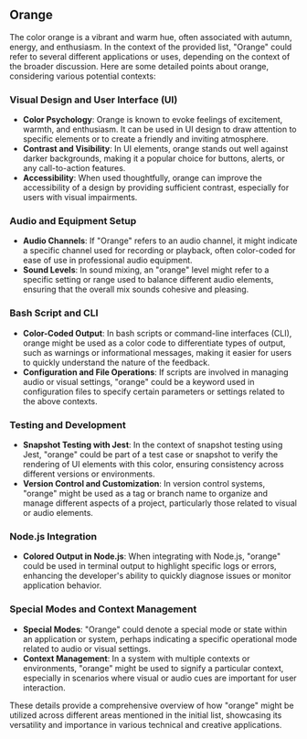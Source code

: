 ## Orange

The color orange is a vibrant and warm hue, often associated with autumn, energy, and enthusiasm. In the context of the provided list, "Orange" could refer to several different applications or uses, depending on the context of the broader discussion. Here are some detailed points about orange, considering various potential contexts:

### **Visual Design and User Interface (UI)**
- **Color Psychology**: Orange is known to evoke feelings of excitement, warmth, and enthusiasm. It can be used in UI design to draw attention to specific elements or to create a friendly and inviting atmosphere.
- **Contrast and Visibility**: In UI elements, orange stands out well against darker backgrounds, making it a popular choice for buttons, alerts, or any call-to-action features.
- **Accessibility**: When used thoughtfully, orange can improve the accessibility of a design by providing sufficient contrast, especially for users with visual impairments.

### **Audio and Equipment Setup**
- **Audio Channels**: If "Orange" refers to an audio channel, it might indicate a specific channel used for recording or playback, often color-coded for ease of use in professional audio equipment.
- **Sound Levels**: In sound mixing, an "orange" level might refer to a specific setting or range used to balance different audio elements, ensuring that the overall mix sounds cohesive and pleasing.

### **Bash Script and CLI**
- **Color-Coded Output**: In bash scripts or command-line interfaces (CLI), orange might be used as a color code to differentiate types of output, such as warnings or informational messages, making it easier for users to quickly understand the nature of the feedback.
- **Configuration and File Operations**: If scripts are involved in managing audio or visual settings, "orange" could be a keyword used in configuration files to specify certain parameters or settings related to the above contexts.

### **Testing and Development**
- **Snapshot Testing with Jest**: In the context of snapshot testing using Jest, "orange" could be part of a test case or snapshot to verify the rendering of UI elements with this color, ensuring consistency across different versions or environments.
- **Version Control and Customization**: In version control systems, "orange" might be used as a tag or branch name to organize and manage different aspects of a project, particularly those related to visual or audio elements.

### **Node.js Integration**
- **Colored Output in Node.js**: When integrating with Node.js, "orange" could be used in terminal output to highlight specific logs or errors, enhancing the developer's ability to quickly diagnose issues or monitor application behavior.

### **Special Modes and Context Management**
- **Special Modes**: "Orange" could denote a special mode or state within an application or system, perhaps indicating a specific operational mode related to audio or visual settings.
- **Context Management**: In a system with multiple contexts or environments, "orange" might be used to signify a particular context, especially in scenarios where visual or audio cues are important for user interaction.

These details provide a comprehensive overview of how "orange" might be utilized across different areas mentioned in the initial list, showcasing its versatility and importance in various technical and creative applications.

